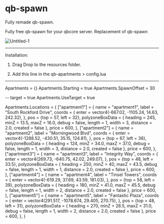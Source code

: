 # qb-spawn
Fully remade qb-spawn. 

Fully free qb-spawn for your qbcore server. Replacement of qb-spawn

![Untitled-1](https://github.com/QBCoreStore/qb-spawn/assets/68699717/877a4150-08f4-4207-a58c-9356ca058c83)

----------------------------------------------------------------------------------------------------------------------

Installation: 

1. Drag Drop to the resources folder.

2. Add this line in the qb-apartments > config.lua
----------------------------------------------------------------------------------------------------------------------

Apartments = {}
Apartments.Starting = true
Apartments.SpawnOffset = 30

-- target = true
Apartments.UseTarget = true


Apartments.Locations = {
    ["apartment1"] = {
        name = "apartment1",
        label = "South Rockford Drive",
        coords = {
            enter = vector4(-667.02, -1105.24, 14.63, 242.32),
        },
        pos = {top = 57, left = 32},
        polyzoneBoxData = {
            heading = 245,
            minZ = 13.5,
            maxZ = 16.0,
            debug = false,
            length = 1,
            width = 3,
            distance = 2.0,
            created = false
        },
		price = 600,
    },
    ["apartment2"] = {
        name = "apartment2",
        label = "Morningwood Blvd",
        coords = {
            enter = vector4(-1288.52, -430.51, 35.15, 124.81),
        },
        pos = {top = 67, left = 36},
        polyzoneBoxData = {
            heading = 124,
            minZ = 34.0,
            maxZ = 37.0,
            debug = false,
            length = 1,
            width = 3,
            distance = 2.0,
            created = false
        },
		price = 600,
    },
    ["apartment3"] = {
        name = "apartment3",
        label = "Integrity Way",
        coords = {
            enter = vector4(269.73, -640.75, 42.02, 249.07),
        },
        pos = {top = 48, left = 33.5},
        polyzoneBoxData = {
            heading = 250,
            minZ = 40,
            maxZ = 43.5,
            debug = false,
            length = 1,
            width = 1,
            distance = 2.0,
            created = false
        },
		price = 600,
    },
    ["apartment4"] = {
        name = "apartment4",
        label = "Tinsel Towers",
        coords = {
            enter = vector4(-619.29, 37.69, 43.59, 181.03),
        },
        pos = {top = 58, left = 39},
        polyzoneBoxData = {
            heading = 180,
            minZ = 41.0,
            maxZ = 45.5,
            debug = false,
            length = 1,
            width = 2,
            distance = 2.0,
            created = false
        },
		price = 600,
    },
    ["apartment5"] = {
        name = "apartment5",
        label = "Fantastic Plaza",
        coords = {
            enter = vector4(291.517, -1078.674, 29.405, 270.75),
        },
        pos = {top = 48, left = 31},
        polyzoneBoxData = {
            heading = 270,
            minZ = 28.5,
            maxZ = 31.0,
            debug = false,
            length = 1,
            width = 2,
            distance = 2.0,
            created = false
        },
		price = 600,
    },
}
